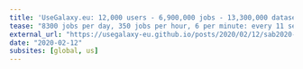 ```yaml
---
title: 'UseGalaxy.eu: 12,000 users - 6,900,000 jobs - 13,300,000 datasets'
tease: "8300 jobs per day, 350 jobs per hour, 6 per minute: every 11 seconds finishes one job in Galaxy"
external_url: "https://usegalaxy-eu.github.io/posts/2020/02/12/sab2020-stats/plain.html"
date: "2020-02-12"
subsites: [global, us]
---
```

